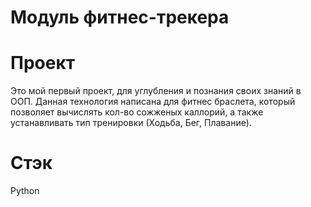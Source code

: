# Модуль фитнес-трекера

# Проект
Это мой первый проект, для углубления и познания своих знаний в ООП. Данная технология написана для фитнес браслета, который позволяет вычислять кол-во сожженых каллорий, а также устанавливать тип тренировки (Ходьба, Бег, Плавание).

# Стэк 
Python
